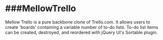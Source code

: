 ###MellowTrello
===============

Mellow Trello is a pure backbone clone of Trello.com. It allows users to create 'boards' containing a variable number of to-do lists. To-do list items can be created, destroyed, and reordered with jQuery UI's Sortable plugin.


